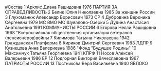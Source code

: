 #Состав
1 Арклис Диана Рашидовна 1976 ПАРТИЯ ЗА СПРАВЕДЛИВОСТЬ
2 Белик Юлия Николаевна 1985 За женщин России
3 Глухоманкж Александр Борисович 1973 СР
4 Дубровина Вероника Сергеевна 1979 МС ВМО МО Шувалово-Озерки
5 Дудина Анастасия Анатольевна 1991 КОММУНИСТЫ РОССИИ
6 Егорова Нелли Рашидовна 1968 \"Всероссийская общественная организация ветеранов (пенсионеров)войны
7 Килимова Татьяна Николаевна 1942 Гражданская Платформа
8 Кириков Дмитрий Сергеевич 1983 ЛДПР
9 Кузнецова Анна Валериевна 1986 \"Фонд \"Будущее Родины\"
10 Максимчук Татьяна Георгиевна 1941 КПРФ
11 Носов Алексей Валерьевич 1986 ЕР
12 Подгорная Виктория Вячеславовна 1967 ПАТРИОТЫ РОССИИ
13 Постникова Вера Васильевна 1940 ЯБЛОКО
